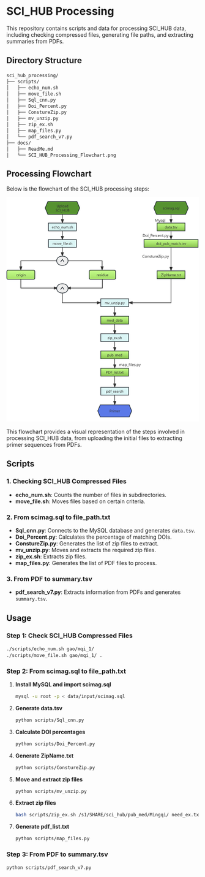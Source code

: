 # SCI_HUB Processing
This repository contains scripts and data for processing SCI_HUB data, including checking compressed files, generating file paths, and extracting summaries from PDFs.
## Directory Structure
```plaintext
sci_hub_processing/
├── scripts/
│   ├── echo_num.sh
│   ├── move_file.sh
│   ├── Sql_cnn.py
│   ├── Doi_Percent.py
│   ├── ConstureZip.py
│   ├── mv_unzip.py
│   ├── zip_ex.sh
│   ├── map_files.py
│   └── pdf_search_v7.py
├── docs/
│   ├── ReadMe.md
│   └── SCI_HUB_Processing_Flowchart.png
```
## Processing Flowchart

Below is the flowchart of the SCI_HUB processing steps:

![SCI_HUB Processing Flowchart](./docs/SCI_HUB_Processing_Flowchart.png)

This flowchart provides a visual representation of the steps involved in processing SCI_HUB data, from uploading the initial files to extracting primer sequences from PDFs.

## Scripts

### 1. Checking SCI_HUB Compressed Files

- **echo_num.sh**: Counts the number of files in subdirectories.
- **move_file.sh**: Moves files based on certain criteria.

### 2. From scimag.sql to file_path.txt

- **Sql_cnn.py**: Connects to the MySQL database and generates `data.tsv`.
- **Doi_Percent.py**: Calculates the percentage of matching DOIs.
- **ConstureZip.py**: Generates the list of zip files to extract.
- **mv_unzip.py**: Moves and extracts the required zip files.
- **zip_ex.sh**: Extracts zip files.
- **map_files.py**: Generates the list of PDF files to process.

### 3. From PDF to summary.tsv

- **pdf_search_v7.py**: Extracts information from PDFs and generates `summary.tsv`.

## Usage

### Step 1: Check SCI_HUB Compressed Files

```bash
./scripts/echo_num.sh gao/mqi_1/
./scripts/move_file.sh gao/mqi_1/ .
```

### Step 2: From scimag.sql to file_path.txt

1. **Install MySQL and import scimag.sql**

   ```bash
   mysql -u root -p < data/input/scimag.sql
   ```

2. **Generate data.tsv**

   ```bash
   python scripts/Sql_cnn.py
   ```

3. **Calculate DOI percentages**

   ```bash
   python scripts/Doi_Percent.py
   ```

4. **Generate ZipName.txt**

   ```bash
   python scripts/ConstureZip.py
   ```

5. **Move and extract zip files**

   ```bash
   python scripts/mv_unzip.py
   ```

6. **Extract zip files**

   ```bash
   bash scripts/zip_ex.sh /s1/SHARE/sci_hub/pub_med/Mingqi/ need_ex.txt
   ```

7. **Generate pdf_list.txt**

   ```bash
   python scripts/map_files.py
   ```

### Step 3: From PDF to summary.tsv

```bash
python scripts/pdf_search_v7.py
```

